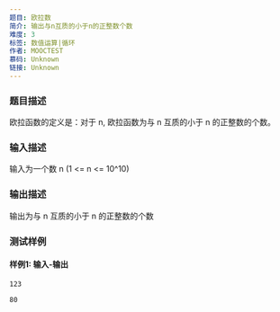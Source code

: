```yaml
---
题目: 欧拉数
简介: 输出与n互质的小于n的正整数个数
难度: 3
标签: 数值运算|循环
作者: MOOCTEST
慕码: Unknown
链接: Unknown
---
```


### 题目描述

欧拉函数的定义是：对于 n, 欧拉函数为与 n 互质的小于 n 的正整数的个数。

### 输入描述

输入为一个数 n (1 <= n <= 10^10)

### 输出描述

输出为与 n 互质的小于 n 的正整数的个数

### 测试样例

#### 样例1: 输入-输出

```
123
```

```
80
```

